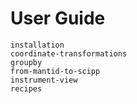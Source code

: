 # User Guide

```{toctree}
installation
coordinate-transformations
groupby
from-mantid-to-scipp
instrument-view
recipes
```
